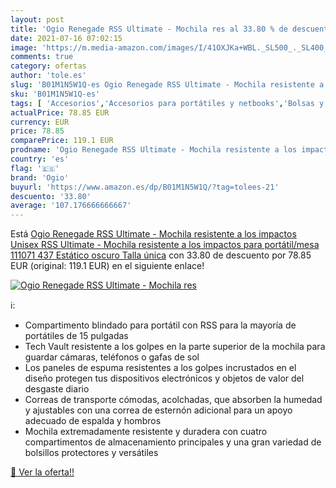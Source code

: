 ```yaml
---
layout: post
title: 'Ogio Renegade RSS Ultimate - Mochila res al 33.80 % de descuento'
date: 2021-07-16 07:02:15
image: 'https://m.media-amazon.com/images/I/41OXJKa+WBL._SL500_._SL400_.jpg'
comments: true
category: ofertas
author: 'tole.es'
slug: 'B01M1N5W1Q-es Ogio Renegade RSS Ultimate - Mochila resistente a los...'
sku: 'B01M1N5W1Q-es'
tags: [ 'Accesorios','Accesorios para portátiles y netbooks','Bolsas y fundas para portátiles y netbooks','Informática','Mochilas para portátiles y netbooks','mochila','ogio', ]
actualPrice: 78.85 EUR
currency: EUR
price: 78.85
comparePrice: 119.1 EUR
prodname: 'Ogio Renegade RSS Ultimate - Mochila resistente a los impactos  Unisex  RSS Ultimate - Mochila resistente a los impactos para portátil/mesa  111071 437  Estático oscuro  Talla única'
country: 'es'
flag: '🇪🇸'
brand: 'Ogio'
buyurl: 'https://www.amazon.es/dp/B01M1N5W1Q/?tag=tolees-21'
descuento: '33.80'
average: '107.176666666667'
---
```


Está [Ogio Renegade RSS Ultimate - Mochila resistente a los impactos  Unisex  RSS Ultimate - Mochila resistente a los impactos para portátil/mesa  111071 437  Estático oscuro  Talla única](https://www.amazon.es/dp/B01M1N5W1Q/?tag=tolees-21) con 33.80 de descuento por 78.85 EUR (original: 119.1 EUR) en el siguiente enlace!

[![Ogio Renegade RSS Ultimate - Mochila res](https://m.media-amazon.com/images/I/41OXJKa+WBL._SL500_._SL400_.jpg)](https://www.amazon.es/dp/B01M1N5W1Q/?tag=tolees-21)

ℹ️:

- Compartimento blindado para portátil con RSS para la mayoría de portátiles de 15 pulgadas
- Tech Vault resistente a los golpes en la parte superior de la mochila para guardar cámaras, teléfonos o gafas de sol
- Los paneles de espuma resistentes a los golpes incrustados en el diseño protegen tus dispositivos electrónicos y objetos de valor del desgaste diario
- Correas de transporte cómodas, acolchadas, que absorben la humedad y ajustables con una correa de esternón adicional para un apoyo adecuado de espalda y hombros
- Mochila extremadamente resistente y duradera con cuatro compartimentos de almacenamiento principales y una gran variedad de bolsillos protectores y versátiles

[🛒 Ver la oferta!!](https://www.amazon.es/dp/B01M1N5W1Q/?tag=tolees-21)
